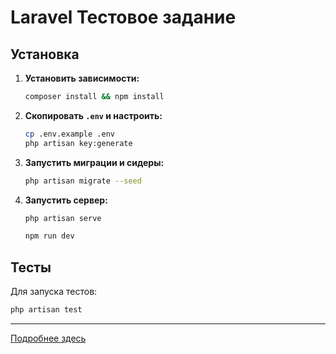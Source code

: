 # Laravel Тестовое задание

## Установка
   
1. **Установить зависимости:**
   ```bash
   composer install && npm install
   ```  

2. **Скопировать `.env` и настроить:**
   ```bash
   cp .env.example .env  
   php artisan key:generate
   ```  

3. **Запустить миграции и сидеры:**
   ```bash
   php artisan migrate --seed
   ```  

4. **Запустить сервер:**
   ```bash
   php artisan serve
   ```  
   ```bash
   npm run dev
   ``` 

## Тесты

Для запуска тестов:
```bash
php artisan test
```  


---  
[Подробнее здесь](https://gptonline.ai/ru/)  
